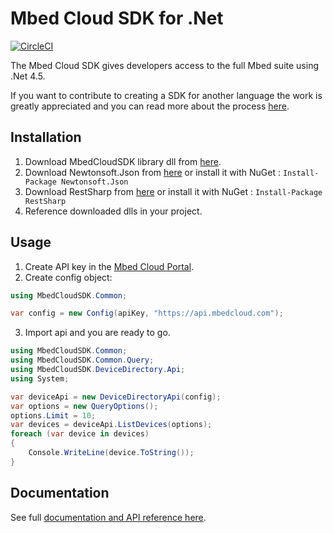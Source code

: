 # Mbed Cloud SDK for .Net

[![CircleCI](https://circleci.com/gh/ARMmbed/mbed-cloud-sdk-dotnet.svg?style=shield&circle-token=68538baa897f82e3dcc38a48315e9ba24977b183)](https://circleci.com/gh/ARMmbed/mbed-cloud-sdk-dotnet)

The Mbed Cloud SDK gives developers access to the full Mbed suite using .Net 4.5.

If you want to contribute to creating a SDK for another language the work is
greatly appreciated and you can read more about the process
[here](https://github.com/ARMmbed/mbed-cloud-sdk-codegen/blob/master/docs/create-new-language.md).

## Installation

1. Download MbedCloudSDK library dll from [here](https://github.com/ARMmbed/mbed-cloud-sdk-dotnet/releases/tag/v1.1.0.0).
2. Download Newtonsoft.Json from [here](http://www.newtonsoft.com/json) or install it with NuGet : `Install-Package Newtonsoft.Json`
3. Download RestSharp from [here](https://github.com/restsharp/RestSharp/downloads) or install it with NuGet : `Install-Package RestSharp`
4. Reference downloaded dlls in your project.

## Usage

1. Create API key in the [Mbed Cloud Portal](https://portal.mbedcloud.com/).
2. Create config object:

```csharp
using MbedCloudSDK.Common;

var config = new Config(apiKey, "https://api.mbedcloud.com");
```
3. Import api and you are ready to go.

```csharp
using MbedCloudSDK.Common;
using MbedCloudSDK.Common.Query;
using MbedCloudSDK.DeviceDirectory.Api;
using System;

var deviceApi = new DeviceDirectoryApi(config);
var options = new QueryOptions();
options.Limit = 10;
var devices = deviceApi.ListDevices(options);
foreach (var device in devices)
{
    Console.WriteLine(device.ToString());
}
```

## Documentation

See full [documentation and API reference here](https://s3-us-west-2.amazonaws.com/mbed-cloud-sdk-dotnet/index.html).
